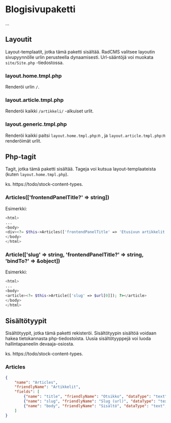 # Blogisivupaketti

...

## Layoutit

Layout-templaatit, jotka tämä paketti sisältää. RadCMS valitsee layoutin sivupyynnölle urlin perusteella dynaamisesti. Url-sääntöjä voi muokata `site/Site.php` -tiedostossa.

### layout.home.tmpl.php

Renderöi urlin `/`.

### layout.article.tmpl.php

Renderöi kaikki `/artikkeli/` -alkuiset urlit.

### layout.generic.tmpl.php

Renderöi kaikki paitsi `layout.home.tmpl.php`:n , ja `layout.article.tmpl.php`:n renderöimät urlit.

## Php-tagit

Tagit, jotka tämä paketti sisältää. Tageja voi kutsua layout-templaateista (kuten `layout.home.tmpl.php`).

ks. https://todo/stock-content-types.

### Articles(['frontendPanelTitle?' => string])

Esimerkki:
```php
<html>
...
<body>
<div><?= $this->Articles(['frontendPanelTitle' => 'Etusivun artikkelit']); ?></div>
</body>
</html>
```

### Article(['slug' => string, 'frontendPanelTitle?' => string, 'bindTo?' => &object])

Esimerkki:
```php
<html>
...
<body>
<article><?= $this->Article(['slug' => $url[0]]); ?></article>
</body>
</html>
```

## Sisältötyypit

Sisältötyypit, jotka tämä paketti rekisteröi. Sisältötyypin sisältöä voidaan hakea tietokannasta php-tiedostoista. Uusia sisältötyyppejä voi luoda hallintapaneelin devaaja-osiosta.

ks. https://todo/stock-content-types.

### Articles

```json
{
    "name": "Articles",
    "friendlyName": "Artikkelit",
    "fields": [
        {"name": "title", "friendlyName": "Otsikko", "dataType": "text", "widget": "textField"},
        {"name": "slug", "friendlyName": "Slug (url)", "dataType": "text", "widget": "textField"},
        {"name": "body", "friendlyName": "Sisältö", "dataType": "text", "widget": "richText"}
    ]
}
```
